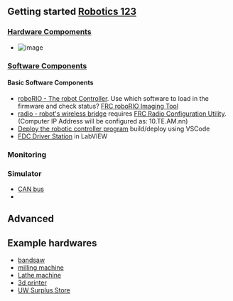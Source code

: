 ## Getting started [Robotics 123](https://docs.wpilib.org/en/stable/docs/zero-to-robot/introduction.html)


### [Hardware Compoments](https://docs.wpilib.org/en/stable/docs/controls-overviews/control-system-hardware.html#)
  - ![image](https://docs.wpilib.org/en/stable/_images/frc-control-system-layout-rev.svg)

### [Software Components](https://docs.wpilib.org/en/stable/docs/controls-overviews/control-system-software.html#)

#### Basic Software Components
  - [roboRIO - The robot Controller](https://www.ni.com/docs/en-US/bundle/roborio-20-specs/page/specs.html).  Use which software to load in the firmware and check status? [FRC roboRIO Imaging Tool](https://docs.wpilib.org/en/stable/docs/controls-overviews/control-system-software.html#frc-roborio-imaging-tool-windows-only)
  - [radio - robot's wireless bridge](https://docs.wpilib.org/en/stable/docs/zero-to-robot/step-3/radio-programming.html)  requires [FRC Radio Configuration Utility](https://docs.wpilib.org/en/stable/docs/controls-overviews/control-system-software.html#frc-radio-configuration-utility-windows-only).  (Computer IP Address will be configured as: 10.TE.AM.nn)
  - [Deploy the robotic controller program](https://docs.wpilib.org/en/stable/docs/zero-to-robot/step-4/creating-test-drivetrain-program-labview.html#) build/deploy using VSCode
  - [FDC Driver Station](https://docs.wpilib.org/en/stable/docs/controls-overviews/control-system-software.html#frc-driver-station-powered-by-ni-labview-windows-only) in LabVIEW




 
### Monitoring

### Simulator



 - [CAN bus](https://en.wikipedia.org/wiki/CAN_bus)
- []()



## Advanced



## Example hardwares
- [bandsaw](https://offerup.com/item/detail/5f498a0f-3e1f-3cba-abdf-2a544388b48c?q=grizzly+bandsaw)
- [milling machine](https://offerup.com/search?q=milling+machine)
- [Lathe machine](https://offerup.com/item/detail/162c4535-7a7f-3572-99cc-c69cf118a5a3?q=lathe+machine)
- [3d printer](https://offerup.com/search?q=3d+printer)
- [UW Surplus Store](https://facilities.uw.edu/uw-surplus/store/online-storefront)
